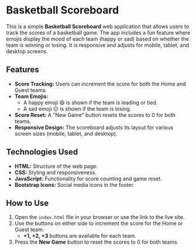 # Basketball Scoreboard

This is a simple **Basketball Scoreboard** web application that allows users to track the scores of a basketball game. The app includes a fun feature where emojis display the mood of each team (happy or sad) based on whether the team is winning or losing. It is responsive and adjusts for mobile, tablet, and desktop screens.

## Features

- **Score Tracking:** Users can increment the score for both the Home and Guest teams.
- **Team Emojis:** 
  - A happy emoji 😄 is shown if the team is leading or tied.
  - A sad emoji 😔 is shown if the team is losing.
- **Score Reset:** A "New Game" button resets the scores to 0 for both teams.
- **Responsive Design:** The scoreboard adjusts its layout for various screen sizes (mobile, tablet, and desktop).

## Technologies Used

- **HTML:** Structure of the web page.
- **CSS:** Styling and responsiveness.
- **JavaScript:** Functionality for score counting and game reset.
- **Bootstrap Icons:** Social media icons in the footer.

## How to Use

1. Open the `index.html` file in your browser or use the link to the live site.
2. Use the buttons on either side to increment the score for the Home or Guest team:
   - **+1, +2, +3** buttons are available for each team.
3. Press the **New Game** button to reset the scores to 0 for both teams.